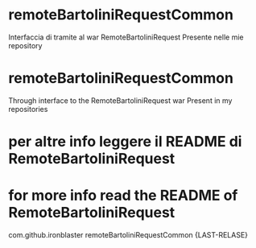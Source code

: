 # remoteBartoliniRequestCommon
Interfaccia di tramite al war RemoteBartoliniRequest Presente nelle mie repository





# remoteBartoliniRequestCommon
Through interface to the RemoteBartoliniRequest war Present in my repositories



# per altre info leggere il README di RemoteBartoliniRequest

# for more info read the README of RemoteBartoliniRequest

<dependency>
    <groupId>com.github.ironblaster</groupId>
    <artifactId>remoteBartoliniRequestCommon</artifactId>
    <version>{LAST-RELASE}</version>
</dependency>
